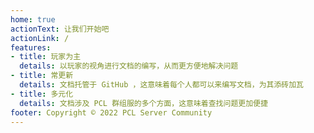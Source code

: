 ```yaml
---
home: true
actionText: 让我们开始吧
actionLink: /
features:
- title: 玩家为主
  details: 以玩家的视角进行文档的编写，从而更方便地解决问题
- title: 常更新
  details: 文档托管于 GitHub ，这意味着每个人都可以来编写文档，为其添砖加瓦
- title: 多元化
  details: 文档涉及 PCL 群组服的多个方面，这意味着查找问题更加便捷
footer: Copyright © 2022 PCL Server Community
---
```

